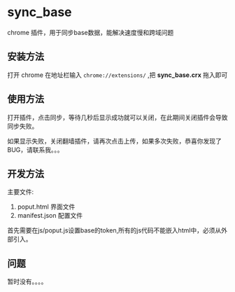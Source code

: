 # sync_base
chrome 插件，用于同步base数据，能解决速度慢和跨域问题

## 安装方法
打开 chrome 在地址栏输入 ```chrome://extensions/``` ,把 **sync_base.crx** 拖入即可

## 使用方法
打开插件，点击同步，等待几秒后显示成功就可以关闭，在此期间关闭插件会导致同步失败。

如果显示失败，关闭翻墙插件，请再次点击上传，如果多次失败，恭喜你发现了BUG，请联系我。。。

## 开发方法
主要文件:
1. poput.html   界面文件
2. manifest.json    配置文件

首先需要在js/poput.js设置base的token,所有的js代码不能嵌入html中，必须从外部引入。

## 问题
暂时没有。。。。 

